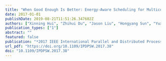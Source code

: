 ```yaml
---
title: "When Good Enough Is Better: Energy-Aware Scheduling for Multicore Servers"
date: 2017-01-01
publishDate: 2019-08-21T11:51:26.347602Z
authors: ["Xinning Hui", "Zhihui Du", "Jason Liu", "Hongyang Sun", "Yuxiong He", "David A. Bader"]
publication_types: ["1"]
abstract: ""
featured: false
publication: "*2017 IEEE International Parallel and Distributed Processing Symposium Workshops, IPDPS Workshops 2017, Orlando / Buena Vista, FL, USA, May 29 - June 2, 2017*"
url_pdf: "https://doi.org/10.1109/IPDPSW.2017.38"
doi: "10.1109/IPDPSW.2017.38"
---
```


